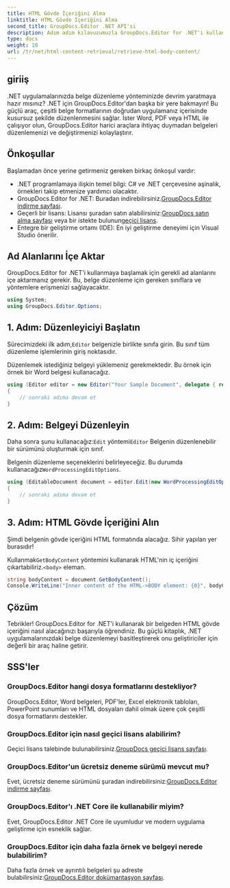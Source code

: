 ```yaml
---
title: HTML Gövde İçeriğini Alma
linktitle: HTML Gövde İçeriğini Alma
second_title: GroupDocs.Editor .NET API'si
description: Adım adım kılavuzumuzla GroupDocs.Editor for .NET'i kullanarak HTML gövde içeriğini alın. .NET uygulamalarınızı zahmetsizce geliştirin.
type: docs
weight: 10
url: /tr/net/html-content-retrieval/retrieve-html-body-content/
---
```

## giriiş
.NET uygulamalarınızda belge düzenleme yönteminizde devrim yaratmaya hazır mısınız? .NET için GroupDocs.Editor'dan başka bir yere bakmayın! Bu güçlü araç, çeşitli belge formatlarının doğrudan uygulamanız içerisinde kusursuz şekilde düzenlenmesini sağlar. İster Word, PDF veya HTML ile çalışıyor olun, GroupDocs.Editor harici araçlara ihtiyaç duymadan belgeleri düzenlemenizi ve değiştirmenizi kolaylaştırır.
## Önkoşullar
Başlamadan önce yerine getirmeniz gereken birkaç önkoşul vardır:
- .NET programlamaya ilişkin temel bilgi: C# ve .NET çerçevesine aşinalık, örnekleri takip etmenize yardımcı olacaktır.
-  GroupDocs.Editor for .NET: Buradan indirebilirsiniz.[GroupDocs.Editor indirme sayfası](https://releases.groupdocs.com/editor/net/).
-  Geçerli bir lisans: Lisansı şuradan satın alabilirsiniz:[GroupDocs satın alma sayfası](https://purchase.groupdocs.com/buy) veya bir istekte bulunun[geçici lisans](https://purchase.groupdocs.com/temporary-license/).
- Entegre bir geliştirme ortamı (IDE): En iyi geliştirme deneyimi için Visual Studio önerilir.
## Ad Alanlarını İçe Aktar
GroupDocs.Editor for .NET'i kullanmaya başlamak için gerekli ad alanlarını içe aktarmanız gerekir. Bu, belge düzenleme için gereken sınıflara ve yöntemlere erişmenizi sağlayacaktır.
```csharp
using System;
using GroupDocs.Editor.Options;
```
## 1. Adım: Düzenleyiciyi Başlatın
Sürecimizdeki ilk adım,`Editor` belgenizle birlikte sınıfa girin. Bu sınıf tüm düzenleme işlemlerinin giriş noktasıdır.

Düzenlemek istediğiniz belgeyi yüklemeniz gerekmektedir. Bu örnek için örnek bir Word belgesi kullanacağız.
```csharp
using (Editor editor = new Editor("Your Sample Document", delegate { return new WordProcessingLoadOptions(); }))
{
    // sonraki adıma devam et
}
```
## 2. Adım: Belgeyi Düzenleyin
 Daha sonra şunu kullanacağız:`Edit` yöntemi`Editor` Belgenin düzenlenebilir bir sürümünü oluşturmak için sınıf.

 Belgenin düzenleme seçeneklerini belirleyeceğiz. Bu durumda kullanacağız`WordProcessingEditOptions`.
```csharp
using (EditableDocument document = editor.Edit(new WordProcessingEditOptions()))
{
    // sonraki adıma devam et
}
```
## 3. Adım: HTML Gövde İçeriğini Alın
Şimdi belgenin gövde içeriğini HTML formatında alacağız. Sihir yapılan yer burasıdır!

 Kullanmak`GetBodyContent` yöntemini kullanarak HTML'nin iç içeriğini çıkartabiliriz.`<body>` eleman.
```csharp
string bodyContent = document.GetBodyContent();
Console.WriteLine("Inner content of the HTML->BODY element: {0}", bodyContent);
```

## Çözüm
Tebrikler! GroupDocs.Editor for .NET'i kullanarak bir belgeden HTML gövde içeriğini nasıl alacağınızı başarıyla öğrendiniz. Bu güçlü kitaplık, .NET uygulamalarınızdaki belge düzenlemeyi basitleştirerek onu geliştiriciler için değerli bir araç haline getirir.
## SSS'ler
### GroupDocs.Editor hangi dosya formatlarını destekliyor?
GroupDocs.Editor, Word belgeleri, PDF'ler, Excel elektronik tabloları, PowerPoint sunumları ve HTML dosyaları dahil olmak üzere çok çeşitli dosya formatlarını destekler.
### GroupDocs.Editor için nasıl geçici lisans alabilirim?
 Geçici lisans talebinde bulunabilirsiniz.[GroupDocs geçici lisans sayfası](https://purchase.groupdocs.com/temporary-license/).
### GroupDocs.Editor'un ücretsiz deneme sürümü mevcut mu?
 Evet, ücretsiz deneme sürümünü şuradan indirebilirsiniz:[GroupDocs.Editor indirme sayfası](https://releases.groupdocs.com/).
### GroupDocs.Editor'ı .NET Core ile kullanabilir miyim?
Evet, GroupDocs.Editor .NET Core ile uyumludur ve modern uygulama geliştirme için esneklik sağlar.
### GroupDocs.Editor için daha fazla örnek ve belgeyi nerede bulabilirim?
 Daha fazla örnek ve ayrıntılı belgeleri şu adreste bulabilirsiniz:[GroupDocs.Editor dokümantasyon sayfası](https://reference.groupdocs.com/editor/net/).